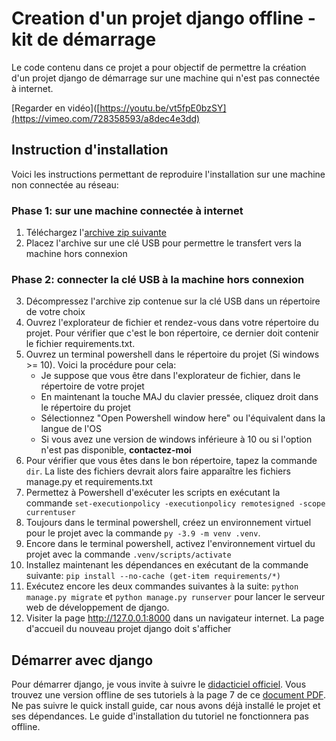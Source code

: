 # Creation d'un projet django offline - kit de démarrage

Le code contenu dans ce projet a pour objectif de permettre la création d'un projet django de démarrage sur une
machine qui n'est pas connectée à internet.


[Regarder en vidéo]([https://youtu.be/vt5fpE0bzSY](https://vimeo.com/728358593/a8dec4e3dd)

## Instruction d'installation

Voici les instructions permettant de reproduire l'installation sur une machine non connectée au réseau:

### Phase 1: sur une machine connectée à internet

1. Téléchargez l'[archive zip suivante](https://github.com/pythonmentor/django4.0.6-offline-model/archive/refs/heads/main.zip)
2. Placez l'archive sur une clé USB pour permettre le transfert vers la machine hors connexion

### Phase 2: connecter la clé USB à la machine hors connexion

3. Décompressez l'archive zip contenue sur la clé USB dans un répertoire de votre choix
4. Ouvrez l'explorateur de fichier et rendez-vous dans votre répertoire du projet. Pour vérifier que c'est le bon répertoire, ce dernier doit contenir le fichier requirements.txt. 
5. Ouvrez un terminal powershell dans le répertoire du projet (Si windows >= 10). Voici la procédure pour cela:
    - Je suppose que vous être dans l'explorateur de fichier, dans le répertoire de votre projet
    - En maintenant la touche MAJ du clavier pressée, cliquez droit dans le répertoire du projet
    - Sélectionnez "Open Powershell window here" ou l'équivalent dans la langue de l'OS
    - Si vous avez une version de windows inférieure à 10 ou si l'option n'est pas disponible, **contactez-moi**
6. Pour vérifier que vous êtes dans le bon répertoire, tapez la commande `dir`. La liste des fichiers devrait alors faire apparaître les fichiers manage.py et requirements.txt
7. Permettez à Powershell d'exécuter les scripts en exécutant la commande `set-executionpolicy -executionpolicy remotesigned -scope currentuser`
8. Toujours dans le terminal powershell, créez un environnement virtuel pour le projet avec la commande `py -3.9 -m venv .venv`.
9. Encore dans le terminal powershell, activez l'environnement virtuel du projet avec la commande `.venv/scripts/activate`  
10. Installez maintenant les dépendances en exécutant de la commande suivante: `pip install --no-cache (get-item requirements/*)`
11. Exécutez encore les deux commandes suivantes à la suite: `python manage.py migrate` et `python manage.py runserver` pour lancer le serveur web de développement de django.
12. Visiter la page http://127.0.0.1:8000 dans un navigateur internet. La page d'accueil du nouveau projet django doit s'afficher

## Démarrer avec django

Pour démarrer django, je vous invite à suivre le [didacticiel officiel](https://docs.djangoproject.com/fr/4.0/intro/). Vous trouvez une version offline de ses tutoriels à la page 7 de ce [document PDF](https://media.readthedocs.org/pdf/django/4.0.x/django.pdf). Ne pas suivre le quick install guide, car nous avons déjà installé le projet et ses dépendances. Le guide d'installation du tutoriel ne fonctionnera pas offline.
